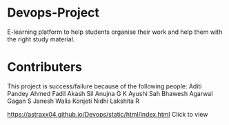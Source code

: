 # Devops-Project
E-learning platform to help students organise their work and help them with the right study material.

# Contributers
This project is success/failure because of the following people:
Aditi Pandey
Ahmed Fadil
Akash Sil
Anujna G K
Ayushi Sah
Bhawesh Agarwal
Gagan S
Janesh Walia
Konjeti Nidhi
Lakshita R

https://astraxx04.github.io/Devops/static/html/index.html
Click to view
